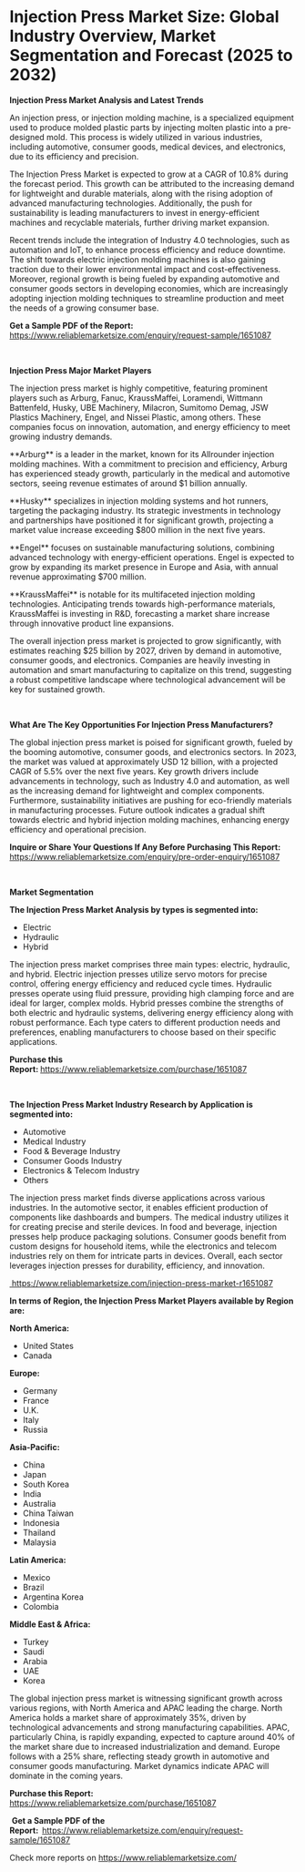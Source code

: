 <p><h1>Injection Press Market Size: Global Industry Overview, Market Segmentation and Forecast (2025 to 2032)</h1></p><p><strong>Injection Press Market Analysis and Latest Trends</strong></p>
<p><p>An injection press, or injection molding machine, is a specialized equipment used to produce molded plastic parts by injecting molten plastic into a pre-designed mold. This process is widely utilized in various industries, including automotive, consumer goods, medical devices, and electronics, due to its efficiency and precision.</p><p>The Injection Press Market is expected to grow at a CAGR of 10.8% during the forecast period. This growth can be attributed to the increasing demand for lightweight and durable materials, along with the rising adoption of advanced manufacturing technologies. Additionally, the push for sustainability is leading manufacturers to invest in energy-efficient machines and recyclable materials, further driving market expansion.</p><p>Recent trends include the integration of Industry 4.0 technologies, such as automation and IoT, to enhance process efficiency and reduce downtime. The shift towards electric injection molding machines is also gaining traction due to their lower environmental impact and cost-effectiveness. Moreover, regional growth is being fueled by expanding automotive and consumer goods sectors in developing economies, which are increasingly adopting injection molding techniques to streamline production and meet the needs of a growing consumer base.</p></p>
<p><strong>Get a Sample PDF of the Report:&nbsp;</strong> <a href="https://www.reliablemarketsize.com/enquiry/request-sample/1651087?utm_campaign=3075&utm_medium=2&utm_source=Github&utm_content=ia&utm_term=08042025&utm_id=injection-press">https://www.reliablemarketsize.com/enquiry/request-sample/1651087</a></p>
<p>&nbsp;</p>
<p><strong>Injection Press Major Market Players</strong></p>
<p><p>The injection press market is highly competitive, featuring prominent players such as Arburg, Fanuc, KraussMaffei, Loramendi, Wittmann Battenfeld, Husky, UBE Machinery, Milacron, Sumitomo Demag, JSW Plastics Machinery, Engel, and Nissei Plastic, among others. These companies focus on innovation, automation, and energy efficiency to meet growing industry demands.</p><p>**Arburg** is a leader in the market, known for its Allrounder injection molding machines. With a commitment to precision and efficiency, Arburg has experienced steady growth, particularly in the medical and automotive sectors, seeing revenue estimates of around $1 billion annually.</p><p>**Husky** specializes in injection molding systems and hot runners, targeting the packaging industry. Its strategic investments in technology and partnerships have positioned it for significant growth, projecting a market value increase exceeding $800 million in the next five years.</p><p>**Engel** focuses on sustainable manufacturing solutions, combining advanced technology with energy-efficient operations. Engel is expected to grow by expanding its market presence in Europe and Asia, with annual revenue approximating $700 million.</p><p>**KraussMaffei** is notable for its multifaceted injection molding technologies. Anticipating trends towards high-performance materials, KraussMaffei is investing in R&D, forecasting a market share increase through innovative product line expansions.</p><p>The overall injection press market is projected to grow significantly, with estimates reaching $25 billion by 2027, driven by demand in automotive, consumer goods, and electronics. Companies are heavily investing in automation and smart manufacturing to capitalize on this trend, suggesting a robust competitive landscape where technological advancement will be key for sustained growth.</p></p>
<p>&nbsp;</p>
<p><strong>What Are The Key Opportunities For Injection Press Manufacturers?</strong></p>
<p><p>The global injection press market is poised for significant growth, fueled by the booming automotive, consumer goods, and electronics sectors. In 2023, the market was valued at approximately USD 12 billion, with a projected CAGR of 5.5% over the next five years. Key growth drivers include advancements in technology, such as Industry 4.0 and automation, as well as the increasing demand for lightweight and complex components. Furthermore, sustainability initiatives are pushing for eco-friendly materials in manufacturing processes. Future outlook indicates a gradual shift towards electric and hybrid injection molding machines, enhancing energy efficiency and operational precision.</p></p>
<p><strong>Inquire or Share Your Questions If Any Before Purchasing This Report:</strong> <a href="https://www.reliablemarketsize.com/enquiry/pre-order-enquiry/1651087?utm_campaign=3075&utm_medium=2&utm_source=Github&utm_content=ia&utm_term=08042025&utm_id=injection-press">https://www.reliablemarketsize.com/enquiry/pre-order-enquiry/1651087</a></p>
<p>&nbsp;</p>
<p><strong>Market Segmentation</strong></p>
<p><strong>The Injection Press Market Analysis by types is segmented into:</strong></p>
<p><ul><li>Electric</li><li>Hydraulic</li><li>Hybrid</li></ul></p>
<p><p>The injection press market comprises three main types: electric, hydraulic, and hybrid. Electric injection presses utilize servo motors for precise control, offering energy efficiency and reduced cycle times. Hydraulic presses operate using fluid pressure, providing high clamping force and are ideal for larger, complex molds. Hybrid presses combine the strengths of both electric and hydraulic systems, delivering energy efficiency along with robust performance. Each type caters to different production needs and preferences, enabling manufacturers to choose based on their specific applications.</p></p>
<p><strong>Purchase this Report:&nbsp;</strong><a href="https://www.reliablemarketsize.com/purchase/1651087?utm_campaign=3075&utm_medium=2&utm_source=Github&utm_content=ia&utm_term=08042025&utm_id=injection-press">https://www.reliablemarketsize.com/purchase/1651087</a></p>
<p>&nbsp;</p>
<p><strong>The Injection Press Market Industry Research by Application is segmented into:</strong></p>
<p><ul><li>Automotive</li><li>Medical Industry</li><li>Food & Beverage Industry</li><li>Consumer Goods Industry</li><li>Electronics & Telecom Industry</li><li>Others</li></ul></p>
<p><p>The injection press market finds diverse applications across various industries. In the automotive sector, it enables efficient production of components like dashboards and bumpers. The medical industry utilizes it for creating precise and sterile devices. In food and beverage, injection presses help produce packaging solutions. Consumer goods benefit from custom designs for household items, while the electronics and telecom industries rely on them for intricate parts in devices. Overall, each sector leverages injection presses for durability, efficiency, and innovation.</p></p>
<p><a href="https://www.reliablemarketsize.com/injection-press-market-r1651087?utm_campaign=3075&utm_medium=2&utm_source=Github&utm_content=ia&utm_term=08042025&utm_id=injection-press">&nbsp;https://www.reliablemarketsize.com/injection-press-market-r1651087</a></p>
<p><strong>In terms of Region, the Injection Press Market Players available by Region are:</strong></p>
<p>
    <p> <strong> North America: </strong>
        <ul>
            <li>United States</li>
            <li>Canada</li>
        </ul>
        </p> 
    <p> <strong> Europe: </strong>
        <ul>
            <li>Germany</li>
            <li>France</li>
            <li>U.K.</li>
            <li>Italy</li>
            <li>Russia</li>
        </ul>
        </p> 
    <p> <strong> Asia-Pacific: </strong>
        <ul>
            <li>China</li>
            <li>Japan</li>
            <li>South Korea</li>
            <li>India</li>
            <li>Australia</li>
            <li>China Taiwan</li>
            <li>Indonesia</li>
            <li>Thailand</li>
            <li>Malaysia</li>
        </ul>
        </p> 
    <p> <strong> Latin America: </strong>
        <ul>
            <li>Mexico</li>
            <li>Brazil</li>
            <li>Argentina Korea</li>
            <li>Colombia</li>
        </ul>
        </p> 
    <p> <strong> Middle East & Africa: </strong>
        <ul>
            <li>Turkey</li>
            <li>Saudi</li>
            <li>Arabia</li>
            <li>UAE</li>
            <li>Korea</li>
        </ul>
    </p>
    </p>
<p><p>The global injection press market is witnessing significant growth across various regions, with North America and APAC leading the charge. North America holds a market share of approximately 35%, driven by technological advancements and strong manufacturing capabilities. APAC, particularly China, is rapidly expanding, expected to capture around 40% of the market share due to increased industrialization and demand. Europe follows with a 25% share, reflecting steady growth in automotive and consumer goods manufacturing. Market dynamics indicate APAC will dominate in the coming years.</p></p>
<p><strong>Purchase this Report: </strong><a href="https://www.reliablemarketsize.com/purchase/1651087?utm_campaign=3075&utm_medium=2&utm_source=Github&utm_content=ia&utm_term=08042025&utm_id=injection-press">https://www.reliablemarketsize.com/purchase/1651087</a></p>
<p>&nbsp;<strong>Get a Sample PDF of the Report:&nbsp;&nbsp;</strong><a href="https://www.reliablemarketsize.com/enquiry/request-sample/1651087?utm_campaign=3075&utm_medium=2&utm_source=Github&utm_content=ia&utm_term=08042025&utm_id=injection-press">https://www.reliablemarketsize.com/enquiry/request-sample/1651087</a></p>
<p><strong></strong></p>
<p>Check more reports on <a href="https://www.reliablemarketsize.com/?utm_campaign=3075&utm_medium=2&utm_source=Github&utm_content=ia&utm_term=08042025&utm_id=injection-press">https://www.reliablemarketsize.com/</a></p>